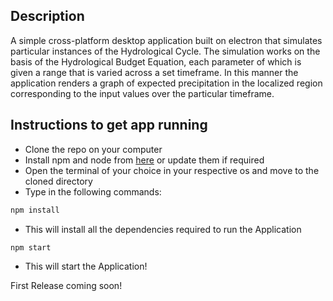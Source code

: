  ## Description

A simple cross-platform desktop application built on electron that simulates particular instances of the Hydrological Cycle. The simulation works on the basis of the Hydrological Budget Equation, each parameter of which is given a range that is varied across a set timeframe. In this manner the application renders a graph of expected precipitation in the localized region corresponding to the input values over the particular timeframe.
 
 ## Instructions to get app running

- Clone the repo on your computer
- Install npm and node from [here](https://www.npmjs.com/get-npm?utm_source=house&utm_medium=homepage&utm_campaign=free%20orgs&utm_term=Install%20npm) or update them if required
- Open the terminal of your choice in your respective os and move to the cloned directory
- Type in the following commands:
```bash
npm install
```
- This will install all the dependencies required to run the Application
```bash
npm start
```
- This will start the Application!

First Release coming soon!
